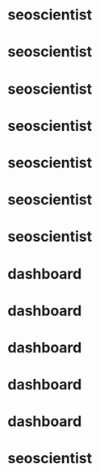 # seoscientist
# seoscientist
# seoscientist
# seoscientist
# seoscientist
# seoscientist
# seoscientist
# dashboard
# dashboard
# dashboard
# dashboard
# dashboard
# seoscientist
